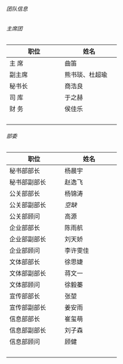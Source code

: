 ###### 团队信息
###### 主席团
|职位|姓名|
| ----------- | ----------- |
|主  席|曲笛|
|副主席|熊书琰、杜超瑜|
|秘书长|商浩良|
|司  库|于之赫|
|财  务|侯佳乐|
|&nbsp;&nbsp;&nbsp;&nbsp;&nbsp;&nbsp;&nbsp;&nbsp;&nbsp;&nbsp;&nbsp;&nbsp;&nbsp;&nbsp;&nbsp;&nbsp;&nbsp;&nbsp;&nbsp;&nbsp;&nbsp;&nbsp;&nbsp;&nbsp;&nbsp;&nbsp;&nbsp;&nbsp;&nbsp;&nbsp;|&nbsp;&nbsp;&nbsp;&nbsp;&nbsp;&nbsp;&nbsp;&nbsp;&nbsp;&nbsp;&nbsp;&nbsp;&nbsp;&nbsp;&nbsp;&nbsp;&nbsp;&nbsp;&nbsp;&nbsp;&nbsp;&nbsp;&nbsp;&nbsp;&nbsp;&nbsp;&nbsp;&nbsp;&nbsp;&nbsp;|

###### 部委

|职位|姓名|
| ----------- | ----------- |
|秘书部部长  |杨晨宇|
|秘书部副部长|赵逸飞|
|公关部部长  |杨锦涛|
|公关部副部长|*空缺*|
|公关部顾问  |高源|
|企业部部长  |陈雨航|
|企业部副部长|刘天娇|
|企业部顾问  |李许雯佳|
|文体部部长  |徐思婕|
|文体部副部长|蒋文一|
|文体部顾问  |徐毅蓁|
|宣传部部长  |张堃|
|宣传部副部长|姜安雨|
|信息部部长|崔玺萌|
|信息部副部长|刘子森|
|信息部顾问  |顾健|
|&nbsp;&nbsp;&nbsp;&nbsp;&nbsp;&nbsp;&nbsp;&nbsp;&nbsp;&nbsp;&nbsp;&nbsp;&nbsp;&nbsp;&nbsp;&nbsp;&nbsp;&nbsp;&nbsp;&nbsp;&nbsp;&nbsp;&nbsp;&nbsp;&nbsp;&nbsp;&nbsp;&nbsp;&nbsp;&nbsp;|&nbsp;&nbsp;&nbsp;&nbsp;&nbsp;&nbsp;&nbsp;&nbsp;&nbsp;&nbsp;&nbsp;&nbsp;&nbsp;&nbsp;&nbsp;&nbsp;&nbsp;&nbsp;&nbsp;&nbsp;&nbsp;&nbsp;&nbsp;&nbsp;&nbsp;&nbsp;&nbsp;&nbsp;&nbsp;&nbsp;|
